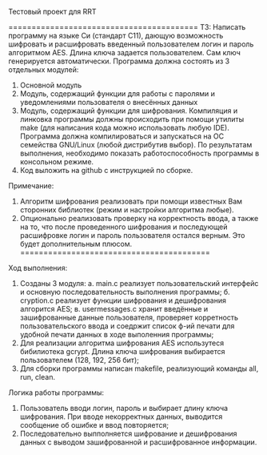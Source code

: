 Тестовый проект для RRT

=========================================
ТЗ:
Написать программу на языке Си (стандарт С11), дающую возможность шифровать и расшифровать введенный пользователем логин и пароль алгоритмом AES. Длина ключа задается пользователем. Сам ключ генерируется автоматически.
Программа должна состоять из 3 отдельных модулей: 
1) Основной модуль 
2) Модуль, содержащий функции для работы с паролями и уведомлениями пользователя о внесённых данных
3) Модуль, содержащий функции для шифрования. 
Компиляция и линковка программы должны происходить при помощи утилиты make (для написания кода можно использовать любую IDE). 
Программа должна компилироваться и запускаться на ОС семейства GNU/Linux (любой дистрибутив выбор). По результатам выполнения, необходимо показать работоспособность программы в консольном режиме.
4) Код выложить на github с инструкцией по сборке.

Примечание:
1.  Алгоритм шифрования реализовать при помощи известных Вам сторонних библиотек (режим и настройки алгоритма любые). 
2.  Опционально реализовать проверку на корректность ввода, а также на то, что после проведенного шифрования и последующей расшифровке логин и пароль пользователя остался верным. Это будет дополнительным плюсом.
=========================================

Ход выполнения:
1) Созданы 3 модуля:
	а.  main.c реализует пользовательский интерфейс и основную последовательность выполнения программы;
	б.  cryption.c реализует функции шифрования и дешифрования алгорится AES;
	в.  usermessages.c хранит введённые и зашифрованные данные пользователя, проверяет корретность пользовательского ввода 
	    и соедржит список ф-ий печати для удобной печати данных в ходе выполенния программы;
2) Для реализации алгоритма шифрования AES использутеся бибилиотека gcrypt. 
   Длина ключа шифрования выбирается пользователем (128, 192, 256 бит);
3) Для сборки программы написан makefile, реализующий команды all, run, clean.

Логика работы программы:
1) Пользователь вводи логин, пароль и выбирает длину ключа шифрования. При вводе некорректных данных, выводится
   сообщение об ошибке и ввод повторяется;
2) Последовательно выпполняется шифрование и дешифрования данных с выводом зашифрованной и расшифрованное информации.
